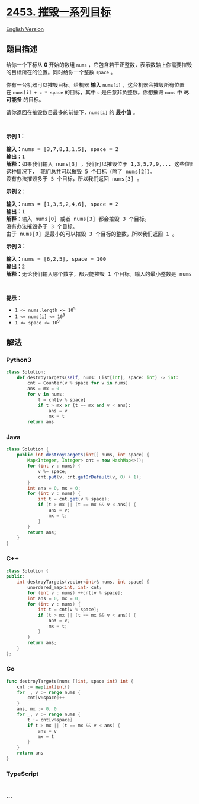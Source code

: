 # [2453. 摧毁一系列目标](https://leetcode.cn/problems/destroy-sequential-targets)

[English Version](/solution/2400-2499/2453.Destroy%20Sequential%20Targets/README_EN.md)

## 题目描述

<!-- 这里写题目描述 -->

<p>给你一个下标从 <strong>0</strong>&nbsp;开始的数组&nbsp;<code>nums</code>&nbsp;，它包含若干正整数，表示数轴上你需要摧毁的目标所在的位置。同时给你一个整数&nbsp;<code>space</code>&nbsp;。</p>

<p>你有一台机器可以摧毁目标。给机器 <strong>输入</strong>&nbsp;<code>nums[i]</code>&nbsp;，这台机器会摧毁所有位置在&nbsp;<code>nums[i] + c * space</code>&nbsp;的目标，其中&nbsp;<code>c</code>&nbsp;是任意非负整数。你想摧毁&nbsp;<code>nums</code>&nbsp;中 <strong>尽可能多</strong>&nbsp;的目标。</p>

<p>请你返回在摧毁数目最多的前提下，<code>nums[i]</code>&nbsp;的 <strong>最小值</strong>&nbsp;。</p>

<p>&nbsp;</p>

<p><strong>示例 1：</strong></p>

<pre><b>输入：</b>nums = [3,7,8,1,1,5], space = 2
<b>输出：</b>1
<b>解释：</b>如果我们输入 nums[3] ，我们可以摧毁位于 1,3,5,7,9,... 这些位置的目标。
这种情况下， 我们总共可以摧毁 5 个目标（除了 nums[2]）。
没有办法摧毁多于 5 个目标，所以我们返回 nums[3] 。
</pre>

<p><strong>示例 2：</strong></p>

<pre><b>输入：</b>nums = [1,3,5,2,4,6], space = 2
<b>输出：</b>1
<b>解释：</b>输入 nums[0] 或者 nums[3] 都会摧毁 3 个目标。
没有办法摧毁多于 3 个目标。
由于 nums[0] 是最小的可以摧毁 3 个目标的整数，所以我们返回 1 。
</pre>

<p><strong>示例 3：</strong></p>

<pre><b>输入：</b>nums = [6,2,5], space = 100
<b>输出：</b>2
<b>解释：</b>无论我们输入哪个数字，都只能摧毁 1 个目标。输入的最小整数是 nums[1] 。
</pre>

<p>&nbsp;</p>

<p><strong>提示：</strong></p>

<ul>
	<li><code>1 &lt;= nums.length &lt;= 10<sup>5</sup></code></li>
	<li><code>1 &lt;= nums[i] &lt;= 10<sup>9</sup></code></li>
	<li><code>1 &lt;= space &lt;=&nbsp;10<sup>9</sup></code></li>
</ul>

## 解法

<!-- 这里可写通用的实现逻辑 -->

<!-- tabs:start -->

### **Python3**

<!-- 这里可写当前语言的特殊实现逻辑 -->

```python
class Solution:
    def destroyTargets(self, nums: List[int], space: int) -> int:
        cnt = Counter(v % space for v in nums)
        ans = mx = 0
        for v in nums:
            t = cnt[v % space]
            if t > mx or (t == mx and v < ans):
                ans = v
                mx = t
        return ans
```

### **Java**

<!-- 这里可写当前语言的特殊实现逻辑 -->

```java
class Solution {
    public int destroyTargets(int[] nums, int space) {
        Map<Integer, Integer> cnt = new HashMap<>();
        for (int v : nums) {
            v %= space;
            cnt.put(v, cnt.getOrDefault(v, 0) + 1);
        }
        int ans = 0, mx = 0;
        for (int v : nums) {
            int t = cnt.get(v % space);
            if (t > mx || (t == mx && v < ans)) {
                ans = v;
                mx = t;
            }
        }
        return ans;
    }
}
```

### **C++**

```cpp
class Solution {
public:
    int destroyTargets(vector<int>& nums, int space) {
        unordered_map<int, int> cnt;
        for (int v : nums) ++cnt[v % space];
        int ans = 0, mx = 0;
        for (int v : nums) {
            int t = cnt[v % space];
            if (t > mx || (t == mx && v < ans)) {
                ans = v;
                mx = t;
            }
        }
        return ans;
    }
};
```

### **Go**

```go
func destroyTargets(nums []int, space int) int {
	cnt := map[int]int{}
	for _, v := range nums {
		cnt[v%space]++
	}
	ans, mx := 0, 0
	for _, v := range nums {
		t := cnt[v%space]
		if t > mx || (t == mx && v < ans) {
			ans = v
			mx = t
		}
	}
	return ans
}
```

### **TypeScript**

```ts

```

### **...**

```

```

<!-- tabs:end -->
